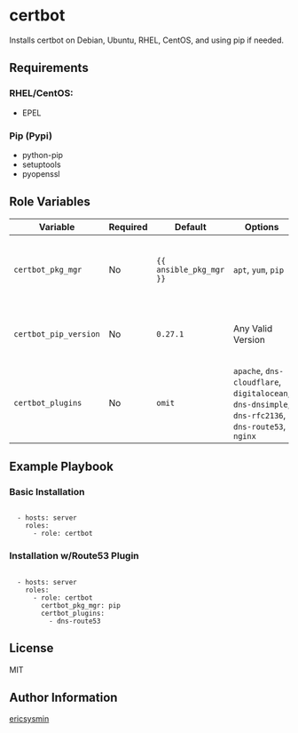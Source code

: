 # certbot

Installs certbot on Debian, Ubuntu, RHEL, CentOS, and using pip if needed.

## Requirements

### RHEL/CentOS:
  - EPEL

### Pip (Pypi)
  - python-pip
  - setuptools
  - pyopenssl

## Role Variables
| Variable | Required | Default | Options | Comments |
|----------|----------|---------|---------|----------|
| `certbot_pkg_mgr` | No | `{{ ansible_pkg_mgr }}` | `apt`, `yum`, `pip` | The package manager used to install certbot |
| `certbot_pip_version` | No | `0.27.1` | Any Valid Version | The version of the certbot pip packages |
| `certbot_plugins` | No | `omit` | `apache`, `dns-cloudflare`, `digitalocean`, `dns-dnsimple`, `dns-rfc2136`, `dns-route53`, `nginx` | Specified as a list allows installation of certbot plugins |

## Example Playbook

### Basic Installation
```

  - hosts: server
    roles:
      - role: certbot
```   

### Installation w/Route53 Plugin
```

  - hosts: server
    roles:
      - role: certbot
        certbot_pkg_mgr: pip
        certbot_plugins:
          - dns-route53
```          

## License

MIT

## Author Information

[ericsysmin](https://ericsysmin.com)
